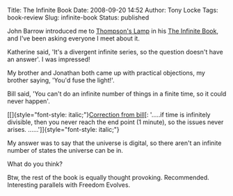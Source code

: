 Title: The Infinite Book
Date: 2008-09-20 14:52
Author: Tony Locke
Tags: book-review
Slug: infinite-book
Status: published

John Barrow introduced me to [Thompson's Lamp](http://en.wikipedia.org/wiki/Thomson%27s_lamp) in his [The Infinite Book](http://en.wikipedia.org/wiki/John_D._Barrow), and I've been asking everyone I meet about it.  
  
Katherine said, 'It's a divergent infinite series, so the question doesn't have an answer'. I was impressed!  
  
My brother and Jonathan both came up with practical objections, my brother saying, 'You'd fuse the light!'.  
  
Bill said, 'You can't do an infinite number of things in a finite time, so it could never happen'.  
  
[\[]{style="font-style: italic;"}[Correction from bill](http://blog.tlocke.org.uk/2008/09/infinite-book.html?showComment=1222452420000#c2671573468633342032)[: '.....if time is infinitely divisible, then you never reach the end point (1 minute), so the issues never arises. ......'\]]{style="font-style: italic;"}  
  
My answer was to say that the universe is digital, so there aren't an infinite number of states the universe can be in.  
  
What do you think?  
  
Btw, the rest of the book is equally thought provoking. Recommended. Interesting parallels with Freedom Evolves.
